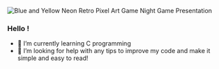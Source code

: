 
![Blue and Yellow Neon Retro Pixel Art Game Night Game Presentation](https://github.com/Lucileinthepool/Lucileinthepool/assets/148782295/ce3944e3-1b4b-477a-9f6f-86e1b2332925)


### Hello !

- 🌱 I’m currently learning C programming
- 🤔 I’m looking for help with any tips to improve my code and make it simple and easy to read!
